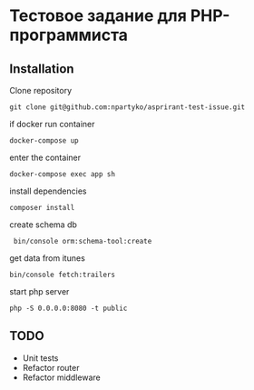 Тестовое задание для PHP-программиста
=====================================

Installation
--------------

Clone repository

```
git clone git@github.com:npartyko/asprirant-test-issue.git
```

if docker
run container 

    docker-compose up

enter the container

    docker-compose exec app sh
    
install dependencies

    composer install
    
create schema db

     bin/console orm:schema-tool:create
     
get data from itunes

    bin/console fetch:trailers 

start php server

    php -S 0.0.0.0:8080 -t public


TODO
--------------
    
* Unit tests
* Refactor router
* Refactor middleware